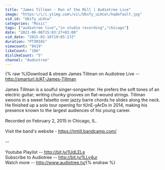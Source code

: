 ```yaml
---
title: "James Tillman - Run of the Mill | Audiotree Live"
image: "https:\/\/i.ytimg.com\/vi\/UbsTy_uLHcw\/hqdefault.jpg"
vid_id: "UbsTy_uLHcw"
categories: "Music"
tags: ["audiotree live","in studio recording","chicago"]
date: "2021-06-06T15:03:27+03:00"
vid_date: "2015-02-16T19:05:17Z"
duration: "PT3M34S"
viewcount: "8419"
likeCount: "186"
dislikeCount: "5"
channel: "Audiotree"
---
```

{% raw %}Download &amp; stream James Tillman on Audiotree Live -- <a rel="nofollow" target="blank" href="http://smarturl.it/AT-James-Tillman">http://smarturl.it/AT-James-Tillman</a><br /><br />James Tillman is a soulful singer-songwriter. He prefers the soft tones of an electric guitar; writing chunky grooves on flat-wound strings. Tillman swoons in a sweet falsetto over jazzy barre chords he slides along the neck. He finished up a solo tour opening for tUnE-yArDs in 2014, making his presence known to the largest audiences of his young career.<br /><br />Recorded on February 2, 2015 in Chicago, IL.<br /><br />Visit the band's website - <a rel="nofollow" target="blank" href="https://jmtill.bandcamp.com/">https://jmtill.bandcamp.com/</a><br /><br />--<br /><br />Youtube Playlist -- <a rel="nofollow" target="blank" href="http://bit.ly/1UdLELe">http://bit.ly/1UdLELe</a><br />Subscribe to Audiotree -- <a rel="nofollow" target="blank" href="http://bit.ly/1LLy4ur">http://bit.ly/1LLy4ur</a><br />Watch more -- <a rel="nofollow" target="blank" href="http://www.audiotree.tv/">http://www.audiotree.tv/</a>{% endraw %}

